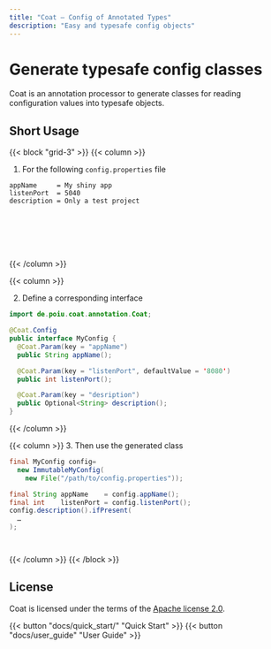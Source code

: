 ```yaml
---
title: "Coat — Config of Annotated Types"
description: "Easy and typesafe config objects"
---
```


# Generate typesafe config classes

Coat is an annotation processor to generate classes for reading
configuration values into typesafe objects.

## Short Usage

{{< block "grid-3" >}}
{{< column >}}
1. For the following `config.properties` file
```
appName     = My shiny app
listenPort  = 5040
description = Only a test project







```
{{< /column >}}

{{< column >}}

2. Define a corresponding interface
```java
import de.poiu.coat.annotation.Coat;

@Coat.Config
public interface MyConfig {
  @Coat.Param(key = "appName")
  public String appName();

  @Coat.Param(key = "listenPort", defaultValue = '8080')
  public int listenPort();

  @Coat.Param(key = "desription")
  public Optional<String> description();
}
```

{{< /column >}}

{{< column >}}
3. Then use the generated class
```java
final MyConfig config=
  new ImmutableMyConfig(
    new File("/path/to/config.properties"));

final String appName    = config.appName();
final int    listenPort = config.listenPort();
config.description().ifPresent(
  …
);




```
{{< /column >}}
{{< /block >}}


## License

Coat is licensed under the terms of the [Apache license 2.0](http://www.apache.org/licenses/LICENSE-2.0).

{{< button "docs/quick_start/" "Quick Start" >}} {{< button "docs/user_guide" "User Guide" >}}
